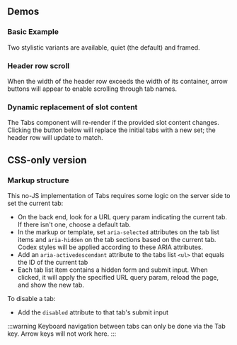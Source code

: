 <script setup>
import { ref, onMounted } from 'vue';
import BasicTabs from '@/../component-demos/tabs/examples/BasicTabs.vue';
import ManyTabs from '@/../component-demos/tabs/examples/ManyTabs.vue';
import DynamicallyGeneratedTabs from '@/../component-demos/tabs/examples/DynamicallyGeneratedTabs.vue';

const controlsConfig = [
	{
		name: 'framed',
		type: 'boolean'
	}
];

const url = ref( null );
const currentCssTabId = ref( '' );

onMounted( () => {
	url.value = new URL( window.location.href );
	url.value.hash = 'css-only-version';
	const searchParams = new URLSearchParams( window.location.search );
	currentCssTabId.value = searchParams.get( 'tab' ) || 'form-tabs-1';
} );
</script>

## Demos
### Basic Example

Two stylistic variants are available, quiet (the default) and framed.

<cdx-demo-wrapper :controls-config="controlsConfig">
<template v-slot:demo="{ propValues }">
<basic-tabs v-bind="propValues" />
</template>

<template v-slot:code>

<<< @/../component-demos/tabs/examples/BasicTabs.vue

</template>
</cdx-demo-wrapper>

### Header row scroll

When the width of the header row exceeds the width of its container, arrow buttons will appear to
enable scrolling through tab names.

<cdx-demo-wrapper :controls-config="controlsConfig">
<template v-slot:demo="{ propValues }">
<many-tabs v-bind="propValues" />
</template>

<template v-slot:code>

<<< @/../component-demos/tabs/examples/ManyTabs.vue

</template>
</cdx-demo-wrapper>

### Dynamic replacement of slot content

The Tabs component will re-render if the provided slot content changes.
Clicking the button below will replace the initial tabs with a new set;
the header row will update to match.

<cdx-demo-wrapper>
<template v-slot:demo="{ propValues }">
<dynamically-generated-tabs v-bind="propValues" />
</template>

<template v-slot:code>

<<< @/../component-demos/tabs/examples/DynamicallyGeneratedTabs.vue

</template>
</cdx-demo-wrapper>

## CSS-only version

### Markup structure

This no-JS implementation of Tabs requires some logic on the server side to set the current tab:
- On the back end, look for a URL query param indicating the current tab. If there isn't one, choose
  a default tab.
- In the markup or template, set `aria-selected` attributes on the tab list items and `aria-hidden`
  on the tab sections based on the current tab. Codex styles will be applied according to these
  ARIA attributes.
- Add an `aria-activedescendant` attribute to the tabs list `<ul>` that equals the ID of the
  current tab
- Each tab list item contains a hidden form and submit input. When clicked, it will apply the
  specified URL query param, reload the page, and show the new tab.

To disable a tab:
- Add the `disabled` attribute to that tab's submit input

:::warning
Keyboard navigation between tabs can only be done via the Tab key. Arrow keys will not work here.
:::

<cdx-demo-wrapper>
<template v-slot:demo>
	<!-- Wrapper div. -->
	<div class="cdx-tabs">
		<!-- Header with tab list. -->
		<div class="cdx-tabs__header">
			<!-- List of tabs. -->
			<ul class="cdx-tabs__list" role="tablist" :aria-activedescendant="currentCssTabId">
				<!-- Tab list item. -->
				<li id="form-tabs-1-label" class="cdx-tabs__list__item">
					<!-- Form with a hidden input. When the tab is clicked, the input will submit
					the form and add the tab name as a URL query param. -->
					<form method="get" :action="url">
						<!-- Submit input, which will be visually hidden via CSS. -->
						<input id="form-tabs-1-input" class="cdx-tabs__submit" type="submit" name="tab" value="form-tabs-1">
						<!-- Label with tab name. -->
						<label for="form-tabs-1-input" role="tab" :aria-selected="currentCssTabId === 'form-tabs-1'">
							Tab 1
						</label>
					</form>
				</li>
				<li id="form-tabs-2-label" class="cdx-tabs__list__item" role="tab">
					<form method="get" :action="url">
						<input id="form-tabs-2-input" class="cdx-tabs__submit" type="submit" name="tab" value="form-tabs-2">
						<label for="form-tabs-2-input" role="tab" :aria-selected="currentCssTabId === 'form-tabs-2'">
							Tab 2
						</label>
					</form>
				</li>
				<!-- Disabled tab's list item has the `cdx-tabs__list__item--disabled` class. -->
				<li id="form-tabs-3-label" class="cdx-tabs__list__item" role="tab">
					<form method="get" :action="url">
						<!-- `disabled` attribute means this tab cannot be selected. -->
						<input id="form-tabs-3-input" class="cdx-tabs__submit" type="submit" name="tab" value="form-tabs-3" disabled>
						<label for="form-tabs-3-input" role="tab" :aria-selected="currentCssTabId === 'form-tabs-3'" :aria-disabled="true">
							Tab 3
						</label>
					</form>
				</li>
			</ul>
		</div>
		<!-- Tabs. -->
		<div class="cdx-tabs__content">
			<!-- <section> element for each tab, with any content inside. -->
			<section id="form-tabs-1" :aria-hidden="currentCssTabId !== 'form-tabs-1'" aria-labelledby="form-tabs-1-label" class="cdx-tab" role="tabpanel" tabindex="-1">
				Tab 1 content
			</section>
			<section id="form-tabs-2" :aria-hidden="currentCssTabId !== 'form-tabs-2'" aria-labelledby="form-tabs-2-label" class="cdx-tab" role="tabpanel" tabindex="-1">
				Tab 2 content
			</section>
			<section id="form-tabs-3" :aria-hidden="currentCssTabId !== 'form-tabs-3'" aria-labelledby="form-tabs-3-label" class="cdx-tab" role="tabpanel" tabindex="-1">
				Tab 3 content
			</section>
		</div>
	</div>
</template>
<template v-slot:code>

```html
<!-- Wrapper div. -->
<div class="cdx-tabs">
	<!-- Header with tab list. -->
	<div class="cdx-tabs__header">
		<!-- List of tabs. -->
		<ul class="cdx-tabs__list" role="tablist" :aria-activedescendant="currentCssTabId">
			<!-- Tab list item. -->
			<li id="form-tabs-1-label" class="cdx-tabs__list__item">
				<!-- Form with a hidden input. When the tab is clicked, the input will submit
				the form and add the tab name as a URL query param. -->
				<form method="get" :action="url">
					<!-- Submit input, which will be visually hidden via CSS. -->
					<input id="form-tabs-1-input" class="cdx-tabs__submit" type="submit" name="tab" value="form-tabs-1">
					<!-- Label with tab name. -->
					<label for="form-tabs-1-input" role="tab" :aria-selected="currentCssTabId === 'form-tabs-1'">
						Tab 1
					</label>
				</form>
			</li>
			<li id="form-tabs-2-label" class="cdx-tabs__list__item" role="tab">
				<form method="get" :action="url">
					<input id="form-tabs-2-input" class="cdx-tabs__submit" type="submit" name="tab" value="form-tabs-2">
					<label for="form-tabs-2-input" role="tab" :aria-selected="currentCssTabId === 'form-tabs-2'">
						Tab 2
					</label>
				</form>
			</li>
			<!-- Disabled tab's list item has the `cdx-tabs__list__item--disabled` class. -->
			<li id="form-tabs-3-label" class="cdx-tabs__list__item cdx-tabs__list__item--disabled" role="tab">
				<form method="get" :action="url">
					<!-- `disabled` attribute means this tab cannot be selected. -->
					<input id="form-tabs-3-input" class="cdx-tabs__submit" type="submit" name="tab" value="form-tabs-3" disabled>
					<label for="form-tabs-3-input" role="tab" :aria-selected="currentCssTabId === 'form-tabs-3'">
						Tab 3
					</label>
				</form>
			</li>
		</ul>
	</div>
	<!-- Tabs. -->
	<div class="cdx-tabs__content">
		<!-- <section> element for each tab, with any content inside. -->
		<section id="form-tabs-1" :aria-hidden="currentCssTabId !== 'form-tabs-1'" aria-labelledby="form-tabs-1-label" class="cdx-tab" role="tabpanel" tabindex="-1">
			Tab 1 content
		</section>
		<section id="form-tabs-2" :aria-hidden="currentCssTabId !== 'form-tabs-2'" aria-labelledby="form-tabs-2-label" class="cdx-tab" role="tabpanel" tabindex="-1">
			Tab 2 content
		</section>
		<section id="form-tabs-3" :aria-hidden="currentCssTabId !== 'form-tabs-3'" aria-labelledby="form-tabs-3-label" class="cdx-tab" role="tabpanel" tabindex="-1">
			Tab 3 content
		</section>
	</div>
</div>
```

```js
// Note: we're doing this in our client-side JS, but it should be done on the
// back-end.
import { onMounted } from 'vue';
const url = ref( '' );
const currentCssTabId = ref( '' );
onMounted( () => {
	// Grab the page URL so it can be used in the CSS-only Tabs markup.
	url.value = window.location.href;
	// Look for a URL query param called 'tab'. If it doesn't exist, default to
	// the first tab. The currentCssTabId will be used in the CSS-only Tabs
	// markup to highlight the active tab and display the proper tab content.
	const searchParams = new URLSearchParams( window.location.search );
	currentCssTabId.value = searchParams.get( 'tab' ) || 'form-tabs-1';
} );
```

</template>
</cdx-demo-wrapper>

<style lang="less" scoped>
@import ( reference ) '@wikimedia/codex-design-tokens/theme-wikimedia-ui.less';

// Override Vitepress styles.
// TODO: remove this once T296106 is complete.
.cdx-demo-wrapper {
	:deep( li + li ) {
		margin-top: 0;
	}

	:deep( h2 ) {
		margin: 0 0 @spacing-150;
		border-top: 0;
		border-bottom: 1px solid #c8ccd1;
		padding-bottom: @spacing-25;
	}

	:deep( h3 ) {
		margin-top: 0;
	}
}
</style>
